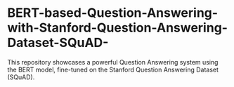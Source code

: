 # BERT-based-Question-Answering-with-Stanford-Question-Answering-Dataset-SQuAD-
This repository showcases a powerful Question Answering system using the BERT model, fine-tuned on the Stanford Question Answering Dataset (SQuAD).
